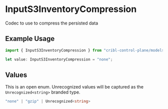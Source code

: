 # InputS3InventoryCompression

Codec to use to compress the persisted data

## Example Usage

```typescript
import { InputS3InventoryCompression } from "cribl-control-plane/models";

let value: InputS3InventoryCompression = "none";
```

## Values

This is an open enum. Unrecognized values will be captured as the `Unrecognized<string>` branded type.

```typescript
"none" | "gzip" | Unrecognized<string>
```